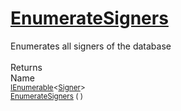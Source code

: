 # [EnumerateSigners](./IDataSetLoader-100663882.md)

Enumerates all signers of the database
<br><br>
Returns<img width=542/>Name
<br>
<sub>[IEnumerable](https://docs.microsoft.com/en-us/dotnet/api/System.Collections.Generic.IEnumerable-1)\<[Signer](./../../Signer.md)></sub><img width=500/><sub>[EnumerateSigners](./IDataSetLoader-100663882.md) (  )</sub><br>


